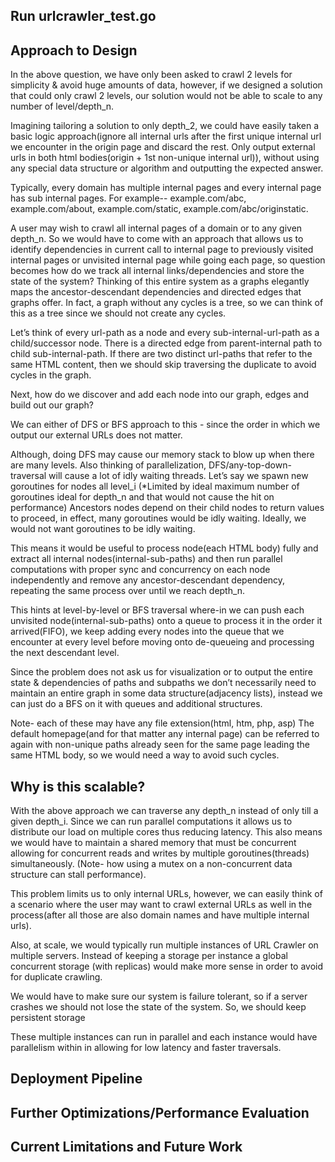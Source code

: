 ## Run urlcrawler_test.go

## Approach to Design 

In the above question, we have only been asked to crawl 2 levels for simplicity & avoid huge amounts of data, however, if we designed a solution that could only crawl 2 levels, our solution would not be able to scale to any number of level/depth_n. 

Imagining tailoring a solution to only depth_2, we could have easily taken a basic logic approach(ignore all internal urls after the first unique internal url we encounter in the origin page and discard the rest. Only output external urls in both html bodies(origin + 1st non-unique internal url)), without using any special data structure or algorithm and outputting the expected answer. 

Typically, every domain has multiple internal pages and every internal page has sub internal pages. For example-- example.com/abc, example.com/about, example.com/static, example.com/abc/originstatic.

A user may wish to crawl all internal pages of a domain or to any given depth_n. So we would have to come with an approach that allows us to identify dependencies in current call to internal page to previously visited internal pages or unvisited internal page while going each page, so question becomes how do we track all internal links/dependencies and store the state of the system? Thinking of this entire system as a graphs elegantly maps the ancestor-descendant dependencies and directed edges that graphs offer. In fact, a graph without any cycles is a tree, so we can think of this as a tree since we should not create any cycles.

Let’s think of every url-path as a node and every sub-internal-url-path as a child/successor node. There is a directed edge from parent-internal path to child sub-internal-path. If there are two distinct url-paths that refer to the same HTML content, then we should skip traversing the duplicate to avoid cycles in the graph. 

Next, how do we discover and add each node into our graph, edges and build out our graph?

We can either of DFS or BFS approach to this - since the order in which we output our external URLs does not matter. 

Although, doing DFS may cause our memory stack to blow up when there are many levels. Also thinking of parallelization, DFS/any-top-down-traversal will cause a lot of idly waiting threads. Let’s say we spawn new goroutines for nodes all level_i (*Limited by ideal maximum number of goroutines ideal for depth_n and that would not cause the hit on performance) Ancestors nodes depend on their child nodes to return values to proceed, in effect, many goroutines would be idly waiting. Ideally, we would not want goroutines to be idly waiting. 

This means it would be useful to process node(each HTML body) fully and extract all internal nodes(internal-sub-paths) and then run parallel computations with proper sync and concurrency on each node independently and remove any ancestor-descendant dependency, repeating the same process over until we reach depth_n.

This hints at level-by-level or BFS traversal where-in we can push each unvisited node(internal-sub-paths) onto a queue to process it in the order it arrived(FIFO), we keep adding every nodes into the queue that we encounter at every level before moving onto de-queueing and processing the next descendant level. 

Since the problem does not ask us for visualization or to output the entire state & dependencies of paths and subpaths we don’t necessarily need to maintain an entire graph in some data structure(adjacency lists), instead we can just do a BFS on it with queues and additional structures.

Note- each of these may have any file extension(html, htm, php, asp) The default homepage(and for that matter any internal page) can be referred to again with non-unique paths already seen for the same page leading the same HTML body, so we would need a way to avoid such cycles.


## Why is this scalable?

With the above approach we can traverse any depth_n instead of only till a given depth_i. Since we can run parallel computations it allows us to distribute our load on multiple cores thus reducing latency. This also means we would have to maintain a shared memory that must be concurrent allowing for concurrent reads and writes by multiple goroutines(threads) simultaneously. (Note- how using a mutex on a non-concurrent data structure can stall performance). 

This problem limits us to only internal URLs, however, we can easily think of a scenario where the user may want to crawl external URLs as well in the process(after all those are also domain names and have multiple internal urls). 

Also, at scale, we would typically run multiple instances of URL Crawler on multiple servers. Instead of keeping a storage per instance a global concurrent storage (with replicas) would make more sense in order to avoid for duplicate crawling. 

We would have to make sure our system is failure tolerant, so if a server crashes we should not lose the state of the system. So, we should keep persistent storage 

These multiple instances can run in parallel and each instance would have parallelism within in allowing for low latency and faster traversals.

## Deployment Pipeline

## Further Optimizations/Performance Evaluation

## Current Limitations and Future Work
